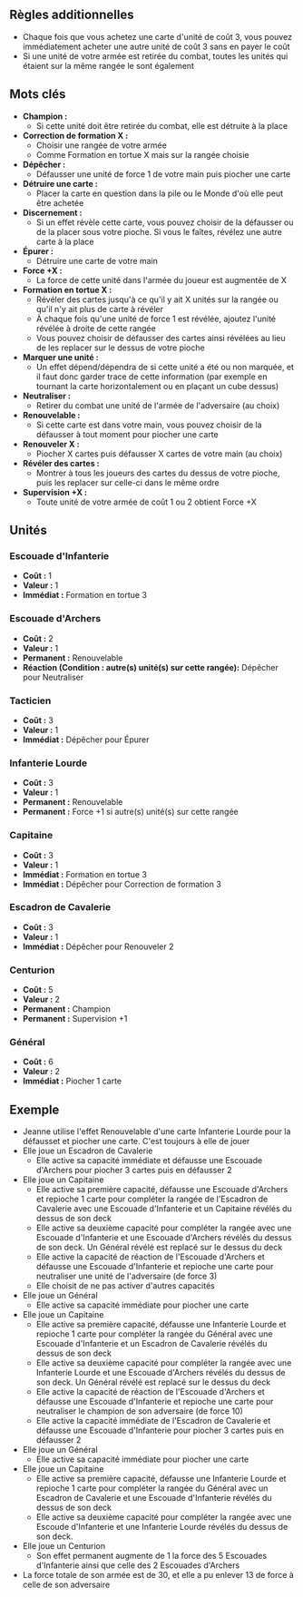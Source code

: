 
## Règles additionnelles

- Chaque fois que vous achetez une carte d'unité de coût 3,
  vous pouvez immédiatement acheter une autre unité de coût 3 sans en payer le coût
- Si une unité de votre armée est retirée du combat,
  toutes les unités qui étaient sur la même rangée
  le sont également

## Mots clés

- **Champion :**
  * Si cette unité doit être retirée du combat,
    elle est détruite à la place
- **Correction de formation X :**
  * Choisir une rangée de votre armée
  * Comme Formation en tortue X mais sur la rangée choisie
- **Dépêcher :**
  * Défausser une unité de force 1 de votre main
    puis piocher une carte
- **Détruire une carte :**
   * Placer la carte en question dans la pile ou le Monde
     d'où elle peut être achetée
- **Discernement :**
  * Si un effet révèle cette carte, vous pouvez choisir de la
    défausser ou de la placer sous votre pioche. Si vous le
    faîtes, révélez une autre carte à la place
- **Épurer :**
  * Détruire une carte de votre main
- **Force +X :**
  * La force de cette unité dans l'armée du joueur
    est augmentée de X
- **Formation en tortue X :**
  * Révéler des cartes jusqu'à ce qu'il y ait X
    unités sur la rangée ou qu'il n'y ait plus de carte
    à révéler
  * À chaque fois qu'une unité de force 1 est révélée,
    ajoutez l'unité révélée à droite de cette rangée
  * Vous pouvez choisir de défausser des cartes ainsi révélées au lieu de les replacer sur le dessus de votre pioche
- **Marquer une unité :**
  * Un effet dépend/dépendra de si cette unité a été ou non
    marquée, et il faut donc garder trace de cette information
    (par exemple en tournant la carte horizontalement
    ou en plaçant un cube dessus)
- **Neutraliser :**
  * Retirer du combat une unité de l'armée de l'adversaire
    (au choix)
- **Renouvelable :**
  * Si cette carte est dans votre main, vous pouvez
    choisir de la défausser à tout moment pour piocher
    une carte
- **Renouveler X :**
  * Piocher X cartes puis défausser X cartes de votre main
    (au choix)
- **Révéler des cartes :**
  * Montrer à tous les joueurs des cartes du dessus
    de votre pioche, puis les replacer sur celle-ci
    dans le même ordre
- **Supervision +X :**
  * Toute unité de votre armée de coût 1 ou 2 obtient Force +X


## Unités

### Escouade d'Infanterie
- **Coût :** 1
- **Valeur :** 1
- **Immédiat :** Formation en tortue 3


### Escouade d'Archers
- **Coût :** 2
- **Valeur :** 1
- **Permanent :** Renouvelable
- **Réaction (Condition : autre(s) unité(s) sur cette rangée):** Dépêcher pour Neutraliser


### Tacticien
- **Coût :** 3
- **Valeur :** 1
- **Immédiat :** Dépêcher pour Épurer


### Infanterie Lourde
- **Coût :** 3
- **Valeur :** 1
- **Permanent :** Renouvelable
- **Permanent :** Force +1 si autre(s) unité(s) sur cette rangée


### Capitaine
- **Coût :** 3
- **Valeur :** 1
- **Immédiat :** Formation en tortue 3
- **Immédiat :** Dépêcher pour Correction de formation 3


### Escadron de Cavalerie
- **Coût :** 3
- **Valeur :** 1
- **Immédiat :** Dépêcher pour Renouveler 2


### Centurion
- **Coût :** 5
- **Valeur :** 2
- **Permanent :** Champion
- **Permanent :** Supervision +1


### Général
- **Coût :** 6
- **Valeur :** 2
- **Immédiat :** Piocher 1 carte


## Exemple

- Jeanne utilise l'effet Renouvelable d'une carte Infanterie Lourde pour la défausset et piocher une carte. C'est toujours à elle de jouer
- Elle joue un Escadron de Cavalerie
  * Elle active sa capacité immédiate et défausse une Escouade d'Archers pour piocher 3 cartes puis en défausser 2
- Elle joue un Capitaine
  * Elle active sa première capacité, défausse une Escouade d'Archers et repioche 1 carte pour compléter la rangée de l'Escadron de Cavalerie avec une Escouade d'Infanterie et un Capitaine révélés du dessus de son deck
  * Elle active sa deuxième capacité pour compléter la rangée avec une Escouade d'Infanterie et une Escouade d'Archers révélés du dessus de son deck. Un Général révélé est replacé sur le dessus du deck
  * Elle active la capacité de réaction de l'Escouade d'Archers et défausse une Escouade d'Infanterie et repioche une carte pour neutraliser une unité de l'adversaire (de force 3)
  * Elle choisit de ne pas activer d'autres capacités
- Elle joue un Général
  * Elle active sa capacité immédiate pour piocher une carte
- Elle joue un Capitaine
  * Elle active sa première capacité, défausse une Infanterie Lourde et repioche 1 carte pour compléter la rangée du Général avec une Escouade d'Infanterie et un Escadron de Cavalerie révélés du dessus de son deck
  * Elle active sa deuxième capacité pour compléter la rangée avec une Infanterie Lourde et une Escouade d'Archers révélés du dessus de son deck. Un Général révélé est replacé sur le dessus du deck
  * Elle active la capacité de réaction de l'Escouade d'Archers et défausse une Escouade d'Infanterie et repioche une carte pour neutraliser le champion de son adversaire (de force 10)
  * Elle active la capacité immédiate de l'Escadron de Cavalerie et défausse une Escouade d'Infanterie pour piocher 3 cartes puis en défausser 2
- Elle joue un Général
  * Elle active sa capacité immédiate pour piocher une carte
- Elle joue un Capitaine
  * Elle active sa première capacité, défausse une Infanterie Lourde et repioche 1 carte pour compléter la rangée du Général avec un Escadron de Cavalerie et une Escouade d'Infanterie révélés du dessus de son deck
  * Elle active sa deuxième capacité pour compléter la rangée avec une Escoude d'Infanterie et une Infanterie Lourde révélés du dessus de son deck.
- Elle joue un Centurion
  * Son effet permanent augmente de 1 la force des 5 Escouades d'Infanterie ainsi que celle des 2 Escouades d'Archers
- La force totale de son armée est de 30, et elle a pu enlever 13 de force à celle de son adversaire
